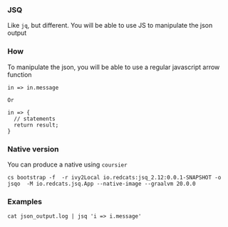 ### JSQ
Like `jq`, but different. You will be able to use JS to manipulate the json output

### How 

To manipulate the json, you will be able to use a regular javascript arrow function

```
in => in.message 

Or 

in => {
  // statements
  return result;
}
``` 

### Native version

You can produce a native using `coursier`  

```
cs bootstrap -f  -r ivy2Local io.redcats:jsq_2.12:0.0.1-SNAPSHOT -o jsqo  -M io.redcats.jsq.App --native-image --graalvm 20.0.0
```

### Examples

````
cat json_output.log | jsq 'i => i.message'
````
